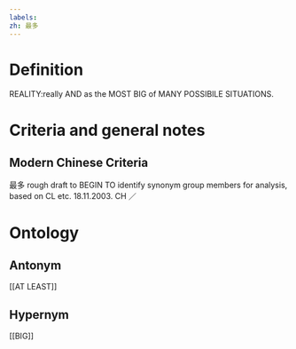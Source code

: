 ```yaml
---
labels: 
zh: 最多
---
```


# Definition
REALITY:really AND as the MOST BIG of MANY POSSIBILE SITUATIONS.
# Criteria and general notes
## Modern Chinese Criteria
最多
rough draft to BEGIN TO identify synonym group members for analysis, based on CL etc. 18.11.2003. CH ／
# Ontology

## Antonym
[[AT LEAST]]
## Hypernym
[[BIG]]